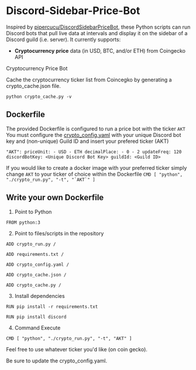 # Discord-Sidebar-Price-Bot
Inspired by [pipercucu/DiscordSidebarPriceBot](https://github.com/pipercucu/DiscordSidebarPriceBot), 
these Python scripts can run Discord bots that pull live data at intervals and display it on the sidebar of a Discord guild (i.e. server). 
It currently supports:

- **Cryptocurrency price** data (in USD, BTC, and/or ETH) from Coingecko API

Cryptocurrency Price Bot

Cache the cryptocurrency ticker list from Coincegko by generating a crypto_cache.json file.

`python crypto_cache.py -v`


## Dockerfile 
The provided Dockerfile is configured to run a price bot with the ticker `AKT`
You must configure the [crypto_config.yaml](crypto_config.yaml) with your unique Discord bot key and (non-unique) Guild ID and insert your prefered ticker (AKT)

`"AKT":
    priceUnit:
        - USD
        - ETH
    decimalPlace:
        - 0
        - 2
    updateFreq: 120
    discordBotKey: <Unique Discord Bot Key>
    guildId: <Guild ID>`

If you would like to create a docker image with your preferred ticker simply change `AKT` to your ticker of choice within the Dockerfile 
```CMD [ "python", "./crypto_run.py", "-t", "`AKT`" ]```

## Write your own Dockerfile 

1. Point to Python 

`FROM python:3`

2. Point to files/scripts in the repository 

`ADD crypto_run.py /`

`ADD requirements.txt /`

`ADD crypto_config.yaml /`

`ADD crypto_cache.json /`

`ADD crypto_cache.py /`
 
3. Install dependencies 

`RUN pip install -r requirements.txt`

`RUN pip install discord`
 
4. Command Execute

`CMD [ "python", "./crypto_run.py", "-t", "AKT" ]`

Feel free to use whatever ticker you'd like (on coin gecko). 

Be sure to update the crypto_config.yaml.
